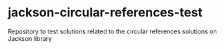 # jackson-circular-references-test
Repository to test solutions related to the circular references solutions on Jackson library
